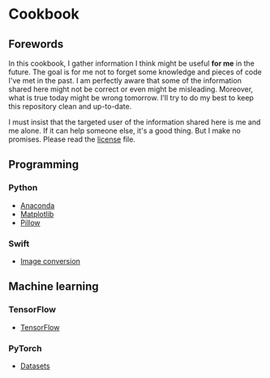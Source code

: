# Cookbook

## Forewords

In this cookbook, I gather information I think might be useful **for me** in the future. The goal is for me not to forget some knowledge and pieces of code I've met in the past. I am perfectly aware that some of the information shared here might not be correct or even might be misleading. Moreover, what is true today might be wrong tomorrow. I'll try to do my best to keep this repository clean and up-to-date.

I must insist that the targeted user of the information shared here is me and me alone. If it can help someone else, it's a good thing. But I make no promises. Please read the [license](LICENSE) file.


## Programming

### Python

* [Anaconda](python/anaconda.md)
* [Matplotlib](python/matplotlib.md)
* [Pillow](python/pil.md)

### Swift

* [Image conversion](swift/image_conversion.md)

## Machine learning

### TensorFlow

* [TensorFlow](tensorflow.md)

### PyTorch

* [Datasets](pytorch/datasets.md)